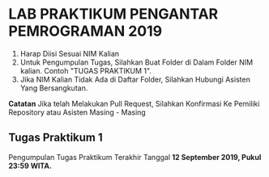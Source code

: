 # LAB PRAKTIKUM PENGANTAR PEMROGRAMAN 2019

1. Harap Diisi Sesuai NIM Kalian
2. Untuk Pengumpulan Tugas, Silahkan Buat Folder di Dalam Folder NIM kalian. Contoh "TUGAS PRAKTIKUM 1".
3. Jika NIM Kalian Tidak Ada di Daftar Folder, Silahkan Hubungi Asisten Yang Bersangkutan.

**Catatan**
  Jika telah Melakukan Pull Request, Silahkan Konfirmasi Ke Pemiliki Repository atau Asisten Masing - Masing
  
## Tugas Praktikum 1
Pengumpulan Tugas Praktikum Terakhir Tanggal **12 September 2019, Pukul 23:59 WITA.**


